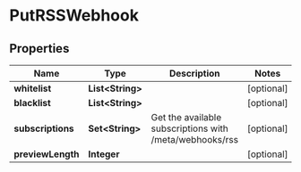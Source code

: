 

# PutRSSWebhook



## Properties

| Name | Type | Description | Notes |
|------------ | ------------- | ------------- | -------------|
|**whitelist** | **List&lt;String&gt;** |  |  [optional] |
|**blacklist** | **List&lt;String&gt;** |  |  [optional] |
|**subscriptions** | **Set&lt;String&gt;** | Get the available subscriptions with /meta/webhooks/rss |  [optional] |
|**previewLength** | **Integer** |  |  [optional] |



